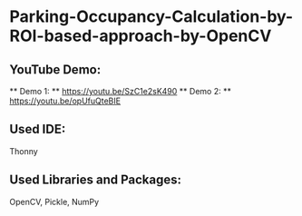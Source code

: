 # Parking-Occupancy-Calculation-by-ROI-based-approach-by-OpenCV

## YouTube Demo:

** Demo 1: ** https://youtu.be/SzC1e2sK490
** Demo 2: ** https://youtu.be/opUfuQteBIE

## Used IDE:

Thonny

## Used Libraries and Packages:

OpenCV, Pickle, NumPy
